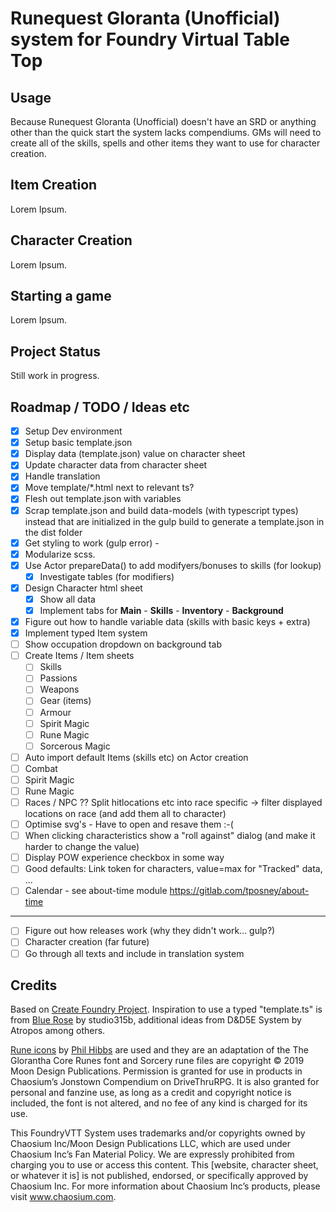 # Runequest Gloranta (Unofficial) system for Foundry Virtual Table Top

## Usage

Because Runequest Gloranta (Unofficial) doesn't have an SRD or anything other than the quick start the system lacks compendiums. GMs will need to create all of the skills, spells and other items they want to use for character creation.

## Item Creation

Lorem Ipsum.

## Character Creation

Lorem Ipsum.

## Starting a game

Lorem Ipsum.

## Project Status
Still work in progress.

## Roadmap / TODO / Ideas etc
* [x] Setup Dev environment
* [x] Setup basic template.json
* [x] Display data (template.json) value on character sheet
* [x] Update character data from character sheet
* [x] Handle translation
* [x] Move template/*.html next to relevant ts?
* [x] Flesh out template.json with variables
* [x] Scrap template.json and build data-models (with typescript types) instead that are initialized in the gulp build to generate a template.json in the dist folder
* [x] Get styling to work (gulp error) -
* [x] Modularize scss.
* [x] Use Actor prepareData() to add modifyers/bonuses to skills (for lookup)
    * [x] Investigate tables (for modifiers)
* [x] Design Character html sheet
    * [x] Show all data
    * [x] Implement tabs for **Main** - **Skills** - **Inventory** - **Background**
* [x] Figure out how to handle variable data (skills with basic keys + extra)
* [x] Implement typed Item system
* [ ] Show occupation dropdown on background tab
* [ ] Create Items / Item sheets
    * [ ] Skills
    * [ ] Passions
    * [ ] Weapons
    * [ ] Gear (items)
    * [ ] Armour
    * [ ] Spirit Magic
    * [ ] Rune Magic
    * [ ] Sorcerous Magic
* [ ] Auto import default Items (skills etc) on Actor creation 
* [ ] Combat
* [ ] Spirit Magic
* [ ] Rune Magic
* [ ] Races / NPC ?? Split hitlocations etc into race specific -> filter displayed locations on race (and add them all to character)
* [ ] Optimise svg's - Have to open and resave them :-(
* [ ] When clicking characteristics show a "roll against" dialog (and make it harder to change the value)
* [ ] Display POW experience checkbox in some way
* [ ] Good defaults: Link token for characters, value=max for "Tracked" data, ...
* [ ] Calendar - see about-time module https://gitlab.com/tposney/about-time
---
* [ ] Figure out how releases work (why they didn't work... gulp?)
* [ ] Character creation (far future)
* [ ] Go through all texts and include in translation system

## Credits
Based on [Create Foundry Project](https://www.npmjs.com/package/create-foundry-project). Inspiration to use a typed "template.ts" is from [Blue Rose](https://gitlab.com/studio315b/blue-rose) by studio315b, additional ideas from D&D5E System by Atropos among others.	

[Rune icons](https://runequest-glorantha.fandom.com/wiki/Category:Runes) by [Phil Hibbs](https://basicroleplaying.org/profile/9-philhibbs) are used and they are an adaptation of the The Glorantha Core Runes font and Sorcery rune files are copyright © 2019 Moon Design Publications. Permission is granted for use in products in Chaosium’s Jonstown Compendium on DriveThruRPG. It is also granted for personal and fanzine use, as long as a credit and copyright notice is included, the font is not altered, and no fee of any kind is charged for its use. 

This FoundryVTT System uses trademarks and/or copyrights owned by Chaosium Inc/Moon Design Publications LLC, which are used under Chaosium Inc’s Fan Material Policy. We are expressly prohibited from charging you to use or access this content. This [website, character sheet, or whatever it is] is not published, endorsed, or specifically approved by Chaosium Inc. For more information about Chaosium Inc’s products, please visit www.chaosium.com.	
